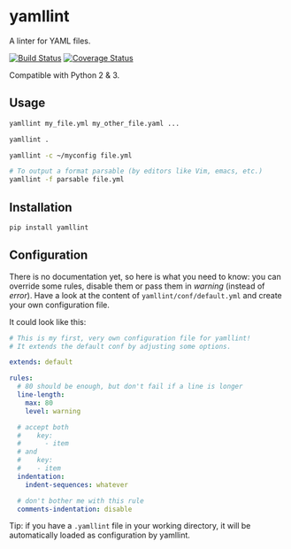 # yamllint

A linter for YAML files.

[![Build Status](https://travis-ci.org/adrienverge/yamllint.svg?branch=master)](https://travis-ci.org/adrienverge/yamllint)
[![Coverage Status](https://coveralls.io/repos/adrienverge/yamllint/badge.svg?branch=master&service=github)](https://coveralls.io/github/adrienverge/yamllint?branch=master)

Compatible with Python 2 & 3.

## Usage

```sh
yamllint my_file.yml my_other_file.yaml ...
```

```sh
yamllint .
```

```sh
yamllint -c ~/myconfig file.yml
```

```sh
# To output a format parsable (by editors like Vim, emacs, etc.)
yamllint -f parsable file.yml
```

## Installation

```sh
pip install yamllint
```

## Configuration

There is no documentation yet, so here is what you need to know: you can
override some rules, disable them or pass them in *warning* (instead of
*error*). Have a look at the content of `yamllint/conf/default.yml` and create
your own configuration file.

It could look like this:

```yaml
# This is my first, very own configuration file for yamllint!
# It extends the default conf by adjusting some options.

extends: default

rules:
  # 80 should be enough, but don't fail if a line is longer
  line-length:
    max: 80
    level: warning

  # accept both
  #    key:
  #      - item
  # and
  #    key:
  #    - item
  indentation:
    indent-sequences: whatever

  # don't bother me with this rule
  comments-indentation: disable
```

Tip: if you have a `.yamllint` file in your working directory, it will be
automatically loaded as configuration by yamllint.
